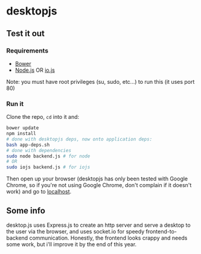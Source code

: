 # desktopjs

## Test it out

### Requirements
  - [Bower](http://bower.io/)
  - [Node.js](https://nodejs.org/) OR [io.js](https://iojs.org/en/index.html)

Note: you must have root privileges (su, sudo, etc...) to run this (it uses port 80)

### Run it
Clone the repo, `cd` into it and:
```bash
bower update
npm install
# done with desktopjs deps, now onto application deps:
bash app-deps.sh
# done with dependencies
sudo node backend.js # for node
# OR
sudo iojs backend.js # for iojs
```
Then open up your browser (desktopjs has only been tested with Google Chrome, so if you're not using Google Chrome, don't complain if it doesn't work) and go to [localhost](http://localhost).

## Some info

desktop.js uses Express.js to create an http server and serve a desktop to the user via the browser, and uses socket.io for speedy frontend-to-backend communication. Honestly, the frontend looks crappy and needs some work, but i'll improve it by the end of this year.
